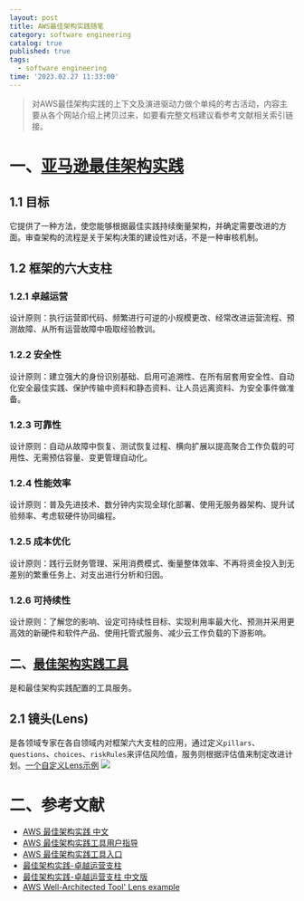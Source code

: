 ```yaml
---
layout: post
title: AWS最佳架构实践随笔
category: software engineering
catalog: true
published: true
tags:
  - software engineering
time: '2023.02.27 11:33:00'
---
```

> 对AWS最佳架构实践的上下文及演进驱动力做个单纯的考古活动，内容主要从各个网站介绍上拷贝过来，如要看完整文档建议看参考文献相关索引链接。

# 一、[亚马逊最佳架构实践](https://docs.aws.amazon.com/pdfs/wellarchitected/latest/userguide/wellarchitected-ug.pdf)

## 1.1 目标
它提供了一种方法，使您能够根据最佳实践持续衡量架构，并确定需要改进的方面。审查架构的流程是关于架构决策的建设性对话，不是一种审核机制。

## 1.2 框架的六大支柱
### 1.2.1 卓越运营
设计原则：执行运营即代码、频繁进行可逆的小规模更改、经常改进运营流程、预测故障、从所有运营故障中吸取经验教训。
### 1.2.2 安全性
设计原则：建立强大的身份识别基础、启用可追溯性、在所有层套用安全性、自动化安全最佳实践、保护传输中资料和静态资料、让人员远离资料、为安全事件做准备。
### 1.2.3 可靠性
设计原则：自动从故障中恢复、测试恢复过程、横向扩展以提高聚合工作负载的可用性、无需预估容量、变更管理自动化。
### 1.2.4 性能效率
设计原则：普及先进技术、数分钟内实现全球化部署、使用无服务器架构、提升试验频率、考虑软硬件协同编程。
### 1.2.5 成本优化
设计原则：践行云财务管理、采用消费模式、衡量整体效率、不再将资金投入到无差别的繁重任务上、对支出进行分析和归因。
### 1.2.6 可持续性
设计原则：了解您的影响、设定可持续性目标、实现利用率最大化、预测并采用更高效的新硬件和软件产品、使用托管式服务、减少云工作负载的下游影响。

## 二、[最佳架构实践工具](https://docs.aws.amazon.com/pdfs/wellarchitected/latest/userguide/wellarchitected-ug.pdf)
是和最佳架构实践配置的工具服务。

## 2.1 镜头(Lens)
是各领域专家在各自领域内对框架六大支柱的应用，通过定义`pillars`、`questions`、`choices`、`riskRules`来评估风险值，服务则根据评估值来制定改进计划。[一个自定义Lens示例](https://github.com/aws-samples/custom-lens-wa-hub/blob/main/DynamoDB/custom-lensddb-v1.0.json)
![](https://docs.aws.amazon.com/zh_cn/wellarchitected/latest/userguide/images/tut-imprplanstatus-console.png)

# 二、参考文献
- [AWS 最佳架构实践 中文](https://wa.aws.amazon.com/index.zh_CN.html)
- [AWS 最佳架构实践工具用户指导](https://docs.aws.amazon.com/pdfs/wellarchitected/latest/userguide/wellarchitected-ug.pdf)
- [AWS 最佳架构实践工具入口](https://aws.amazon.com/cn/well-architected-tool/?ref=wellarchitected-ws)
- [最佳架构实践-卓越运营支柱](https://docs.aws.amazon.com/pdfs/wellarchitected/latest/operational-excellence-pillar/wellarchitected-operational-excellence-pillar.pdf)
- [最佳架构实践-卓越运营支柱 中文版](https://d1.awsstatic.com/whitepapers/zh_CN/architecture/AWS-Operational-Excellence-Pillar.pdf)
- [AWS Well-Architected Tool' Lens example](https://github.com/aws-samples/custom-lens-wa-hub)